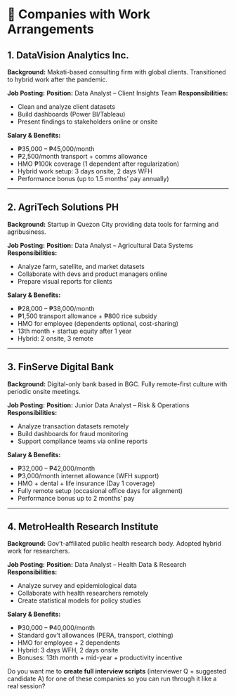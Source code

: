 # 🏢 Companies with Work Arrangements

## 1. **DataVision Analytics Inc.**

**Background:**
Makati-based consulting firm with global clients. Transitioned to hybrid work after the pandemic.

**Job Posting:**
**Position:** Data Analyst – Client Insights Team
**Responsibilities:**

* Clean and analyze client datasets
* Build dashboards (Power BI/Tableau)
* Present findings to stakeholders online or onsite

**Salary & Benefits:**

* ₱35,000 – ₱45,000/month
* ₱2,500/month transport + comms allowance
* HMO ₱100k coverage (1 dependent after regularization)
* Hybrid work setup: 3 days onsite, 2 days WFH
* Performance bonus (up to 1.5 months’ pay annually)

---

## 2. **AgriTech Solutions PH**

**Background:**
Startup in Quezon City providing data tools for farming and agribusiness.

**Job Posting:**
**Position:** Data Analyst – Agricultural Data Systems
**Responsibilities:**

* Analyze farm, satellite, and market datasets
* Collaborate with devs and product managers online
* Prepare visual reports for clients

**Salary & Benefits:**

* ₱28,000 – ₱38,000/month
* ₱1,500 transport allowance + ₱800 rice subsidy
* HMO for employee (dependents optional, cost-sharing)
* 13th month + startup equity after 1 year
* Hybrid: 2 onsite, 3 remote

---

## 3. **FinServe Digital Bank**

**Background:**
Digital-only bank based in BGC. Fully remote-first culture with periodic onsite meetings.

**Job Posting:**
**Position:** Junior Data Analyst – Risk & Operations
**Responsibilities:**

* Analyze transaction datasets remotely
* Build dashboards for fraud monitoring
* Support compliance teams via online reports

**Salary & Benefits:**

* ₱32,000 – ₱42,000/month
* ₱3,000/month internet allowance (WFH support)
* HMO + dental + life insurance (Day 1 coverage)
* Fully remote setup (occasional office days for alignment)
* Performance bonus up to 2 months’ pay

---

## 4. **MetroHealth Research Institute**

**Background:**
Gov’t-affiliated public health research body. Adopted hybrid work for researchers.

**Job Posting:**
**Position:** Data Analyst – Health Data & Research
**Responsibilities:**

* Analyze survey and epidemiological data
* Collaborate with health researchers remotely
* Create statistical models for policy studies

**Salary & Benefits:**

* ₱30,000 – ₱40,000/month
* Standard gov’t allowances (PERA, transport, clothing)
* HMO for employee + 2 dependents
* Hybrid: 3 days WFH, 2 days onsite
* Bonuses: 13th month + mid-year + productivity incentive

Do you want me to **create full interview scripts** (interviewer Q + suggested candidate A) for one of these companies so you can run through it like a real session?
